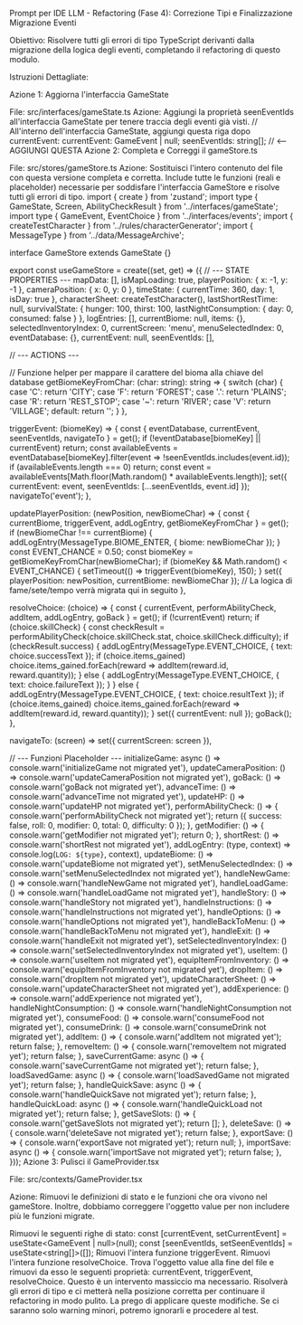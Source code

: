 Prompt per IDE LLM - Refactoring (Fase 4): Correzione Tipi e Finalizzazione Migrazione Eventi

Obiettivo: Risolvere tutti gli errori di tipo TypeScript derivanti dalla migrazione della logica degli eventi, completando il refactoring di questo modulo.

Istruzioni Dettagliate:

Azione 1: Aggiorna l'interfaccia GameState

File: src/interfaces/gameState.ts
Azione: Aggiungi la proprietà seenEventIds all'interfaccia GameState per tenere traccia degli eventi già visti.
// All'interno dell'interfaccia GameState, aggiungi questa riga dopo currentEvent:
currentEvent: GameEvent | null;
seenEventIds: string[]; // <-- AGGIUNGI QUESTA
Azione 2: Completa e Correggi il gameStore.ts

File: src/stores/gameStore.ts
Azione: Sostituisci l'intero contenuto del file con questa versione completa e corretta. Include tutte le funzioni (reali e placeholder) necessarie per soddisfare l'interfaccia GameStore e risolve tutti gli errori di tipo.
import { create } from 'zustand';
import type { GameState, Screen, AbilityCheckResult } from '../interfaces/gameState';
import type { GameEvent, EventChoice } from '../interfaces/events';
import { createTestCharacter } from '../rules/characterGenerator';
import { MessageType } from '../data/MessageArchive';

interface GameStore extends GameState {}

export const useGameStore = create<GameStore>((set, get) => ({
  // --- STATE PROPERTIES ---
  mapData: [],
  isMapLoading: true,
  playerPosition: { x: -1, y: -1 },
  cameraPosition: { x: 0, y: 0 },
  timeState: { currentTime: 360, day: 1, isDay: true },
  characterSheet: createTestCharacter(),
  lastShortRestTime: null,
  survivalState: { hunger: 100, thirst: 100, lastNightConsumption: { day: 0, consumed: false } },
  logEntries: [],
  currentBiome: null,
  items: {},
  selectedInventoryIndex: 0,
  currentScreen: 'menu',
  menuSelectedIndex: 0,
  eventDatabase: {},
  currentEvent: null,
  seenEventIds: [],

  // --- ACTIONS ---

  // Funzione helper per mappare il carattere del bioma alla chiave del database
  getBiomeKeyFromChar: (char: string): string => {
    switch (char) {
      case 'C': return 'CITY';
      case 'F': return 'FOREST';
      case '.': return 'PLAINS';
      case 'R': return 'REST_STOP';
      case '~': return 'RIVER';
      case 'V': return 'VILLAGE';
      default: return '';
    }
  },

  triggerEvent: (biomeKey) => {
    const { eventDatabase, currentEvent, seenEventIds, navigateTo } = get();
    if (!eventDatabase[biomeKey] || currentEvent) return;
    const availableEvents = eventDatabase[biomeKey].filter(event => !seenEventIds.includes(event.id));
    if (availableEvents.length === 0) return;
    const event = availableEvents[Math.floor(Math.random() * availableEvents.length)];
    set({ currentEvent: event, seenEventIds: [...seenEventIds, event.id] });
    navigateTo('event');
  },

  updatePlayerPosition: (newPosition, newBiomeChar) => {
    const { currentBiome, triggerEvent, addLogEntry, getBiomeKeyFromChar } = get();
    if (newBiomeChar !== currentBiome) {
      addLogEntry(MessageType.BIOME_ENTER, { biome: newBiomeChar });
    }
    const EVENT_CHANCE = 0.50;
    const biomeKey = getBiomeKeyFromChar(newBiomeChar);
    if (biomeKey && Math.random() < EVENT_CHANCE) {
      setTimeout(() => triggerEvent(biomeKey), 150);
    }
    set({ playerPosition: newPosition, currentBiome: newBiomeChar });
    // La logica di fame/sete/tempo verrà migrata qui in seguito
  },

  resolveChoice: (choice) => {
    const { currentEvent, performAbilityCheck, addItem, addLogEntry, goBack } = get();
    if (!currentEvent) return;
    if (choice.skillCheck) {
      const checkResult = performAbilityCheck(choice.skillCheck.stat, choice.skillCheck.difficulty);
      if (checkResult.success) {
        addLogEntry(MessageType.EVENT_CHOICE, { text: choice.successText });
        if (choice.items_gained) choice.items_gained.forEach(reward => addItem(reward.id, reward.quantity));
      } else {
        addLogEntry(MessageType.EVENT_CHOICE, { text: choice.failureText });
      }
    } else {
      addLogEntry(MessageType.EVENT_CHOICE, { text: choice.resultText });
      if (choice.items_gained) choice.items_gained.forEach(reward => addItem(reward.id, reward.quantity));
    }
    set({ currentEvent: null });
    goBack();
  },

  navigateTo: (screen) => set({ currentScreen: screen }),

  // --- Funzioni Placeholder ---
  initializeGame: async () => console.warn('initializeGame not migrated yet'),
  updateCameraPosition: () => console.warn('updateCameraPosition not migrated yet'),
  goBack: () => console.warn('goBack not migrated yet'),
  advanceTime: () => console.warn('advanceTime not migrated yet'),
  updateHP: () => console.warn('updateHP not migrated yet'),
  performAbilityCheck: () => { console.warn('performAbilityCheck not migrated yet'); return ({ success: false, roll: 0, modifier: 0, total: 0, difficulty: 0 }); },
  getModifier: () => { console.warn('getModifier not migrated yet'); return 0; },
  shortRest: () => console.warn('shortRest not migrated yet'),
  addLogEntry: (type, context) => console.log(`LOG: ${type}`, context),
  updateBiome: () => console.warn('updateBiome not migrated yet'),
  setMenuSelectedIndex: () => console.warn('setMenuSelectedIndex not migrated yet'),
  handleNewGame: () => console.warn('handleNewGame not migrated yet'),
  handleLoadGame: () => console.warn('handleLoadGame not migrated yet'),
  handleStory: () => console.warn('handleStory not migrated yet'),
  handleInstructions: () => console.warn('handleInstructions not migrated yet'),
  handleOptions: () => console.warn('handleOptions not migrated yet'),
  handleBackToMenu: () => console.warn('handleBackToMenu not migrated yet'),
  handleExit: () => console.warn('handleExit not migrated yet'),
  setSelectedInventoryIndex: () => console.warn('setSelectedInventoryIndex not migrated yet'),
  useItem: () => console.warn('useItem not migrated yet'),
  equipItemFromInventory: () => console.warn('equipItemFromInventory not migrated yet'),
  dropItem: () => console.warn('dropItem not migrated yet'),
  updateCharacterSheet: () => console.warn('updateCharacterSheet not migrated yet'),
  addExperience: () => console.warn('addExperience not migrated yet'),
  handleNightConsumption: () => console.warn('handleNightConsumption not migrated yet'),
  consumeFood: () => console.warn('consumeFood not migrated yet'),
  consumeDrink: () => console.warn('consumeDrink not migrated yet'),
  addItem: () => { console.warn('addItem not migrated yet'); return false; },
  removeItem: () => { console.warn('removeItem not migrated yet'); return false; },
  saveCurrentGame: async () => { console.warn('saveCurrentGame not migrated yet'); return false; },
  loadSavedGame: async () => { console.warn('loadSavedGame not migrated yet'); return false; },
  handleQuickSave: async () => { console.warn('handleQuickSave not migrated yet'); return false; },
  handleQuickLoad: async () => { console.warn('handleQuickLoad not migrated yet'); return false; },
  getSaveSlots: () => { console.warn('getSaveSlots not migrated yet'); return []; },
  deleteSave: () => { console.warn('deleteSave not migrated yet'); return false; },
  exportSave: () => { console.warn('exportSave not migrated yet'); return null; },
  importSave: async () => { console.warn('importSave not migrated yet'); return false; },
}));
Azione 3: Pulisci il GameProvider.tsx

File: src/contexts/GameProvider.tsx

Azione: Rimuovi le definizioni di stato e le funzioni che ora vivono nel gameStore. Inoltre, dobbiamo correggere l'oggetto value per non includere più le funzioni migrate.

Rimuovi le seguenti righe di stato:
const [currentEvent, setCurrentEvent] = useState<GameEvent | null>(null);
const [seenEventIds, setSeenEventIds] = useState<string[]>([]);
Rimuovi l'intera funzione triggerEvent.
Rimuovi l'intera funzione resolveChoice.
Trova l'oggetto value alla fine del file e rimuovi da esso le seguenti proprietà: currentEvent, triggerEvent, resolveChoice.
Questo è un intervento massiccio ma necessario. Risolverà gli errori di tipo e ci metterà nella posizione corretta per continuare il refactoring in modo pulito. La prego di applicare queste modifiche. Se ci saranno solo warning minori, potremo ignorarli e procedere al test.
